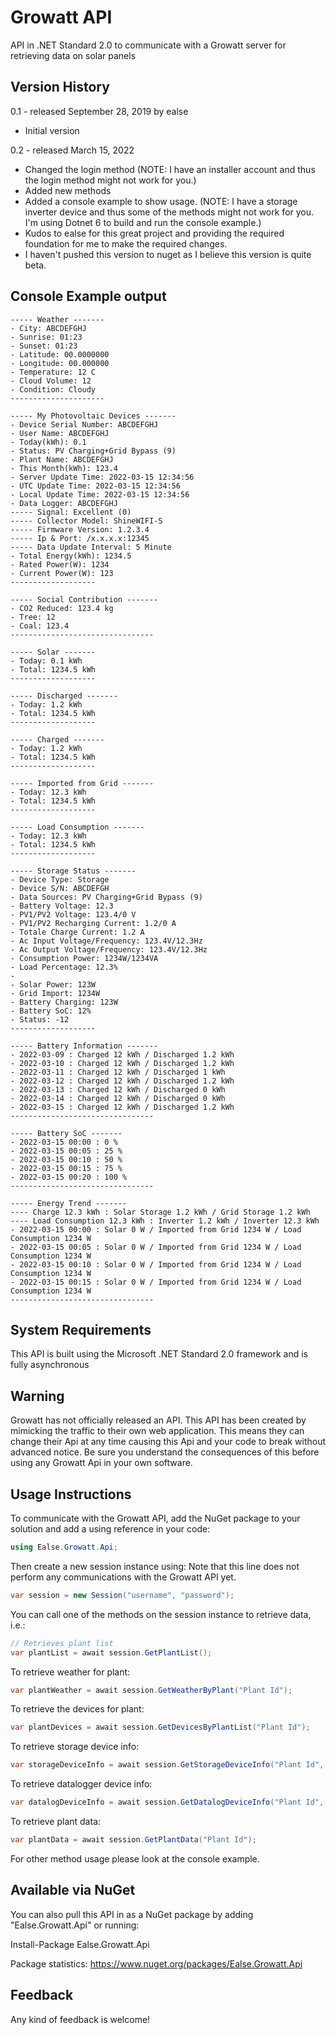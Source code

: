 # Growatt API
API in .NET Standard 2.0 to communicate with a Growatt server for retrieving data on solar panels

## Version History

0.1 - released September 28, 2019 by ealse

- Initial version

0.2 - released March 15, 2022

- Changed the login method (NOTE: I have an installer account and thus the login method might not work for you.)
- Added new methods
- Added a console example to show usage. (NOTE: I have a storage inverter device and thus some of the methods might not work for you. I'm using Dotnet 6 to build and run the console example.)
- Kudos to ealse for this great project and providing the required foundation for me to make the required changes.
- I haven't pushed this version to nuget as I believe this version is quite beta. 

## Console Example output
```
----- Weather -------
- City: ABCDEFGHJ
- Sunrise: 01:23
- Sunset: 01:23
- Latitude: 00.0000000
- Longitude: 00.000000
- Temperature: 12 C
- Cloud Volume: 12
- Condition: Cloudy
---------------------

----- My Photovoltaic Devices -------
- Device Serial Number: ABCDEFGHJ
- User Name: ABCDEFGHJ
- Today(kWh): 0.1
- Status: PV Charging+Grid Bypass (9)
- Plant Name: ABCDEFGHJ
- This Month(kWh): 123.4
- Server Update Time: 2022-03-15 12:34:56
- UTC Update Time: 2022-03-15 12:34:56
- Local Update Time: 2022-03-15 12:34:56
- Data Logger: ABCDEFGHJ
----- Signal: Excellent (0)
----- Collector Model: ShineWIFI-S
----- Firmware Version: 1.2.3.4
----- Ip & Port: /x.x.x.x:12345
----- Data Update Interval: 5 Minute
- Total Energy(kWh): 1234.5
- Rated Power(W): 1234
- Current Power(W): 123
-------------------

----- Social Contribution -------
- CO2 Reduced: 123.4 kg
- Tree: 12
- Coal: 123.4
--------------------------------

----- Solar -------
- Today: 0.1 kWh
- Total: 1234.5 kWh
-------------------

----- Discharged -------
- Today: 1.2 kWh
- Total: 1234.5 kWh
-------------------

----- Charged -------
- Today: 1.2 kWh
- Total: 1234.5 kWh
-------------------

----- Imported from Grid -------
- Today: 12.3 kWh
- Total: 1234.5 kWh
-------------------

----- Load Consumption -------
- Today: 12.3 kWh
- Total: 1234.5 kWh
-------------------

----- Storage Status -------
- Device Type: Storage
- Device S/N: ABCDEFGH
- Data Sources: PV Charging+Grid Bypass (9)
- Battery Voltage: 12.3
- PV1/PV2 Voltage: 123.4/0 V
- PV1/PV2 Recharging Current: 1.2/0 A
- Totale Charge Current: 1.2 A
- Ac Input Voltage/Frequency: 123.4V/12.3Hz
- Ac Output Voltage/Frequency: 123.4V/12.3Hz
- Consumption Power: 1234W/1234VA
- Load Percentage: 12.3%
- 
- Solar Power: 123W
- Grid Import: 1234W
- Battery Charging: 123W
- Battery SoC: 12%
- Status: -12
-------------------

----- Battery Information -------
- 2022-03-09 : Charged 12 kWh / Discharged 1.2 kWh
- 2022-03-10 : Charged 12 kWh / Discharged 1.2 kWh
- 2022-03-11 : Charged 12 kWh / Discharged 1 kWh
- 2022-03-12 : Charged 12 kWh / Discharged 1.2 kWh
- 2022-03-13 : Charged 12 kWh / Discharged 0 kWh
- 2022-03-14 : Charged 12 kWh / Discharged 0 kWh
- 2022-03-15 : Charged 12 kWh / Discharged 1.2 kWh
--------------------------------

----- Battery SoC -------
- 2022-03-15 00:00 : 0 %
- 2022-03-15 00:05 : 25 %
- 2022-03-15 00:10 : 50 %
- 2022-03-15 00:15 : 75 %
- 2022-03-15 00:20 : 100 %
--------------------------------

----- Energy Trend -------
---- Charge 12.3 kWh : Solar Storage 1.2 kWh / Grid Storage 1.2 kWh
---- Load Consumption 12.3 kWh : Inverter 1.2 kWh / Inverter 12.3 kWh
- 2022-03-15 00:00 : Solar 0 W / Imported from Grid 1234 W / Load Consumption 1234 W
- 2022-03-15 00:05 : Solar 0 W / Imported from Grid 1234 W / Load Consumption 1234 W
- 2022-03-15 00:10 : Solar 0 W / Imported from Grid 1234 W / Load Consumption 1234 W
- 2022-03-15 00:15 : Solar 0 W / Imported from Grid 1234 W / Load Consumption 1234 W
--------------------------------
```

## System Requirements

This API is built using the Microsoft .NET Standard 2.0 framework and is fully asynchronous

## Warning

Growatt has not officially released an API. This API has been created by mimicking the traffic to their own web application. This means they can change their Api at any time causing this Api and your code to break without advanced notice. Be sure you understand the consequences of this before using any Growatt Api in your own software.

## Usage Instructions

To communicate with the Growatt API, add the NuGet package to your solution and add a using reference in your code:

```C#
using Ealse.Growatt.Api;
```

Then create a new session instance using:
Note that this line does not perform any communications with the Growatt API yet.

```C#
var session = new Session("username", "password");
```

You can call one of the methods on the session instance to retrieve data, i.e.:

```C#
// Retrieves plant list
var plantList = await session.GetPlantList();
```

To retrieve weather for plant:

```C# 
var plantWeather = await session.GetWeatherByPlant("Plant Id");
```

To retrieve the devices for plant:

```C#
var plantDevices = await session.GetDevicesByPlantList("Plant Id");
```

To retrieve storage device info:

```C#
var storageDeviceInfo = await session.GetStorageDeviceInfo("Plant Id", "Device Sn");
```

To retrieve datalogger device info:

```C#
var datalogDeviceInfo = await session.GetDatalogDeviceInfo("Plant Id", "Datalog Sn");
```

To retrieve plant data:

```C#
var plantData = await session.GetPlantData("Plant Id");
```

For other method usage please look at the console example.

## Available via NuGet

You can also pull this API in as a NuGet package by adding "Ealse.Growatt.Api" or running:

Install-Package Ealse.Growatt.Api

Package statistics: https://www.nuget.org/packages/Ealse.Growatt.Api

## Feedback

Any kind of feedback is welcome!